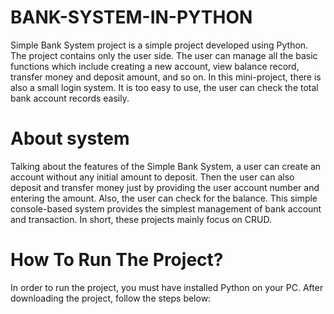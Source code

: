 # BANK-SYSTEM-IN-PYTHON
Simple Bank System project is a simple project developed using Python. The project contains only the user side. The user can manage all the basic functions which include creating a new account, view balance record, transfer money and deposit amount, and so on.  In this mini-project, there is also a small login system. It is too easy to use, the user can check the total bank account records easily.

# About system
Talking about the features of the Simple Bank System, a user can create an account without any initial amount to deposit. Then the user can also deposit and transfer money just by providing the user account number and entering the amount. Also, the user can check for the balance. This simple console-based system provides the simplest management of bank account and transaction. In short, these projects mainly focus on CRUD.

# How To Run The Project?
In order to run the project, you must have installed Python on your PC. After downloading the project, follow the steps below:

